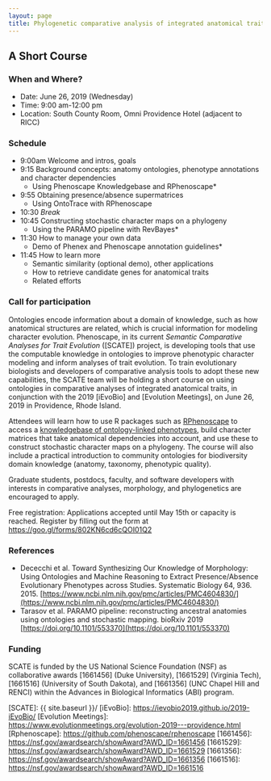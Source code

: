 ```yaml
---
layout: page
title: Phylogenetic comparative analysis of integrated anatomical traits
---
```


## A Short Course

### When and Where?

- Date: June 26, 2019 (Wednesday)
- Time: 9:00 am-12:00 pm
- Location: South County Room, Omni Providence Hotel (adjacent to RICC)

### Schedule

* 9:00am	Welcome and intros, goals
* 9:15	Background concepts: anatomy ontologies, phenotype annotations and character dependencies
    - Using Phenoscape Knowledgebase and RPhenoscape*
* 9:55	Obtaining presence/absence supermatrices
    - Using OntoTrace with RPhenoscape
* 10:30	_Break_
* 10:45	Constructing stochastic character maps on a phylogeny
    - Using the PARAMO pipeline with RevBayes*
* 11:30	How to manage your own data
    - Demo of Phenex and Phenoscape annotation guidelines*
* 11:45	How to learn more
    - Semantic similarity (optional demo), other applications
    - How to retrieve candidate genes for anatomical traits
    - Related efforts

### Call for participation
Ontologies encode information about a domain of knowledge, such as how anatomical structures are related, which is crucial information for modeling character evolution. Phenoscape, in its current _Semantic Comparative Analyses for Trait Evolution_ ([SCATE]) project, is developing tools that use the computable knowledge in ontologies to improve phenotypic character modeling and inform analyses of trait evolution. To train evolutionary biologists and developers of comparative analysis tools to adopt these new capabilities, the SCATE team will be holding a short course on using ontologies in comparative analyses of integrated anatomical traits, in conjunction with the 2019 [iEvoBio] and [Evolution Meetings], on June 26, 2019 in Providence, Rhode Island.  

Attendees will learn how to use R packages such as [RPhenoscape](http://rphenoscape.phenoscape.org) to access a [knowledgebase of ontology-linked phenotypes](http://kb.phenoscape.org), build character matrices that take anatomical dependencies into account, and use these to construct stochastic character maps on a phylogeny. The course will also include a practical introduction to community ontologies for biodiversity domain knowledge (anatomy, taxonomy, phenotypic quality). 

Graduate students, postdocs, faculty, and software developers with interests in comparative analyses, morphology, and phylogenetics are encouraged to apply.  

Free registration: Applications accepted until May 15th or capacity is reached. Register by filling out the form at <https://goo.gl/forms/802KN6cd6cQOI01Q2>

### References
- Dececchi et al. Toward Synthesizing Our Knowledge of Morphology: Using Ontologies and Machine Reasoning to Extract Presence/Absence Evolutionary Phenotypes across Studies. Systematic Biology 64, 936. 2015. [https://www.ncbi.nlm.nih.gov/pmc/articles/PMC4604830/](https://www.ncbi.nlm.nih.gov/pmc/articles/PMC4604830/)
- Tarasov et al. PARAMO pipeline: reconstructing ancestral anatomies using ontologies and stochastic mapping. bioRxiv 2019 [https://doi.org/10.1101/553370](https://doi.org/10.1101/553370)

### Funding

SCATE is funded by the US National Science Foundation (NSF) as collaborative awards [1661456] (Duke University), [1661529] (Virginia Tech), [1661516] (University of South Dakota), and [1661356] (UNC Chapel Hill and RENCI) within the Advances in Biological Informatics (ABI) program.

[SCATE]: {{ site.baseurl }}/
[iEvoBio]: https://ievobio2019.github.io/2019-iEvoBio/
[Evolution Meetings]: https://www.evolutionmeetings.org/evolution-2019---providence.html
[Rphenoscape]: https://github.com/phenoscape/rphenoscape
[1661456]: https://nsf.gov/awardsearch/showAward?AWD_ID=1661456
[1661529]: https://nsf.gov/awardsearch/showAward?AWD_ID=1661529
[1661356]: https://nsf.gov/awardsearch/showAward?AWD_ID=1661356
[1661516]: https://nsf.gov/awardsearch/showAward?AWD_ID=1661516
